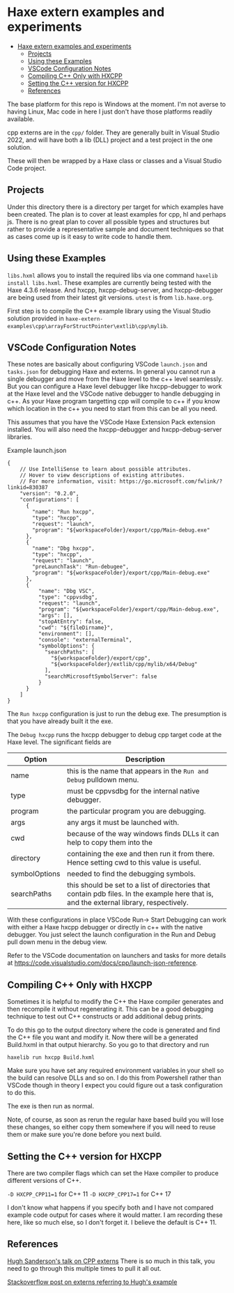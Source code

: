 # Haxe extern examples and experiments

- [Haxe extern examples and experiments](#haxe-extern-examples-and-experiments)
  - [Projects](#projects)
  - [Using these Examples](#using-these-examples)
  - [VSCode Configuration Notes](#vscode-configuration-notes)
  - [Compiling C++ Only with HXCPP](#compiling-c-only-with-hxcpp)
  - [Setting the C++ version for HXCPP](#setting-the-c-version-for-hxcpp)
  - [References](#references)

The base platform for this repo is Windows at the moment. I'm not averse to
having Linux, Mac code in here I just don't have those platforms readily 
available.

cpp externs are in the `cpp/` folder. They are generally built in Visual
Studio 2022, and will have both a lib (DLL) project and a test project in the
one solution.

These will then be wrapped by a Haxe class or classes and a Visual Studio Code
project.

## Projects

Under this directory there is a directory per target for which examples have
been created. The plan is to cover at least examples for cpp, hl and perhaps js.
There is no great plan to cover all possible types and structures but rather
to provide a representative sample and document techniques so that as cases
come up is it easy to write code to handle them.

## Using these Examples

`libs.hxml` allows you to install the required libs via one command
`haxelib install libs.hxml`. These examples are currently being tested with
the Haxe 4.3.6 release. And hxcpp, hxcpp-debug-server, and hxcpp-debugger
are being used from their latest git versions. `utest` is from `lib.haxe.org`.

First step is to compile the C++ example library using the Visual Studio
solution provided in 
`haxe-extern-examples\cpp\arrayForStructPointer\extlib\cpp\mylib`.


## VSCode Configuration Notes

These notes are basically about configuring VSCode `launch.json` and
`tasks.json` for debugging Haxe and externs. In general you cannot run a
single debugger and move from the Haxe level to the c++ level seamlessly. But
you can configure a Haxe level debugger like hxcpp-debugger to work at the
Haxe level and the VSCode native debugger to handle debugging in c++. As your
Haxe program targetting cpp will compile to c++ if you know which location
in the c++ you need to start from this can be all you need.

This assumes that you have the VSCode Haxe Extension Pack extension installed.
You will also need the hxcpp-debugger and hxcpp-debug-server libraries.

Example launch.json
```
{
    // Use IntelliSense to learn about possible attributes.
    // Hover to view descriptions of existing attributes.
    // For more information, visit: https://go.microsoft.com/fwlink/?linkid=830387
    "version": "0.2.0",
    "configurations": [
      {
        "name": "Run hxcpp",
        "type": "hxcpp",
        "request": "launch",
        "program": "${workspaceFolder}/export/cpp/Main-debug.exe"
      },
      {
        "name": "Dbg hxcpp",
        "type": "hxcpp",
        "request": "launch",
        "preLaunchTask": "Run-debugee",
        "program": "${workspaceFolder}/export/cpp/Main-debug.exe"
      },
      {
          "name": "Dbg VSC",
          "type": "cppvsdbg",
          "request": "launch",
          "program": "${workspaceFolder}/export/cpp/Main-debug.exe",
          "args": [],
          "stopAtEntry": false,
          "cwd": "${fileDirname}",
          "environment": [],
          "console": "externalTerminal",
          "symbolOptions": {
            "searchPaths": [
              "${workspaceFolder}/export/cpp",
              "${workspaceFolder}/extlib/cpp/mylib/x64/Debug"
            ],
            "searchMicrosoftSymbolServer": false
          }
      }
    ]
}
```

The `Run hxcpp` configuration is just to run the debug exe. The presumption
is that you have already built it the exe.

The `Debug hxcpp` runs the hxcpp debugger to debug cpp target code at the 
Haxe level. The significant fields are

|Option|Description|
|-|-|
|name|this is the name that appears in the `Run and Debug` pulldown menu.|
|type|must be cppvsdbg for the internal native debugger.|
|program|the particular program you are debugging.|
|args| any args it must be launched with.|
|cwd|because of the way windows finds DLLs it can help to copy them into the 
|directory|containing the exe and then run it from there. Hence setting cwd to this value is useful.|
|symbolOptions|needed to find the debugging symbols.|
|searchPaths|this should be set to a list of directories that contain pdb files. In the example here that is, and the external library, respectively.|

With these configurations in place VSCode Run-> Start Debugging can work with
either a Haxe hxcpp debugger or directly in c++ with the native debugger. You
just select the launch configuration in the Run and Debug pull down menu in
the debug view.

Refer to the VSCode documentation on launchers and tasks for more details at
https://code.visualstudio.com/docs/cpp/launch-json-reference.

## Compiling C++ Only with HXCPP

Sometimes it is helpful to modify the C++ the Haxe compiler generates and then
recompile it without regenerating it. This can be a good debugging technique
to test out C++ constructs or add additional debug prints.

To do this go to the output directory where the code is generated and find
the C++ file you want and modify it. Now there will be a generated Build.hxml
in that output hierarchy. So you go to that directory and run

```
haxelib run hxcpp Build.hxml
```
Make sure you have set any required environment variables in your shell so 
the build can resolve DLLs and so on. I do this from Powershell rather than
VSCode though in theory I expect you could figure out a task configuration
to do this.

The exe is then run as normal.

Note, of course, as soon as rerun the regular haxe based build you will lose
these changes, so either copy them somewhere if you will need to reuse them
or make sure you're done before you next build.

## Setting the C++ version for HXCPP

There are two compiler flags which can set the Haxe compiler to produce 
different versions of C++. 

`-D HXCPP_CPP11=1` for C++ 11
`-D HXCPP_CPP17=1` for C++ 17

I don't know what happens if you specify both and I have not compared
example code output for cases where it would matter. I am recording these
here, like so much else, so I don't forget it. I believe the default is
C++ 11.

## References

[Hugh Sanderson's talk on CPP externs](https://haxe.io/roundups/wwx/c++-magic/)
  There is so much in this talk, you need to go through this multiple times to pull it all out.

[Stackoverflow post on externs referring to Hugh's example](https://stackoverflow.com/questions/35620851/access-c-class-from-haxe-using-extern)